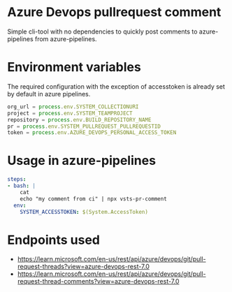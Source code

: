 # Azure Devops pullrequest comment

Simple cli-tool with no dependencies to quickly post comments to azure-pipelines from azure-pipelines.

# Environment variables
The required configuration with the exception of accesstoken is already set by default in azure pipelines.

```javascript
org_url = process.env.SYSTEM_COLLECTIONURI
project = process.env.SYSTEM_TEAMPROJECT
repository = process.env.BUILD_REPOSITORY_NAME
pr = process.env.SYSTEM_PULLREQUEST_PULLREQUESTID
token = process.env.AZURE_DEVOPS_PERSONAL_ACCESS_TOKEN
```

# Usage in azure-pipelines

```yaml
steps:
- bash: |
    cat 
    echo "my comment from ci" | npx vsts-pr-comment
  env:
    SYSTEM_ACCESSTOKEN: $(System.AccessToken)
```


# Endpoints used
- https://learn.microsoft.com/en-us/rest/api/azure/devops/git/pull-request-threads?view=azure-devops-rest-7.0
- https://learn.microsoft.com/en-us/rest/api/azure/devops/git/pull-request-thread-comments?view=azure-devops-rest-7.0